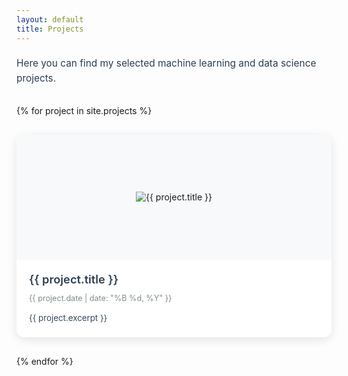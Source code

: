 ```yaml
---
layout: default
title: Projects
---
```

<style>
/* Projects grid styling */
.projects-container {
  margin-top: 20px;
}
.projects-grid {
  display: grid;
  grid-template-columns: repeat(auto-fit, minmax(300px, 1fr));
  gap: 30px;
  margin-top: 30px;
}
.project-card {
  background: #fff;
  border-radius: 12px;
  overflow: hidden;
  box-shadow: 0 4px 15px rgba(0, 0, 0, 0.1);
  transition: transform 0.3s ease, box-shadow 0.3s ease;
  text-decoration: none;
  color: inherit;
}
.project-card:hover {
  transform: translateY(-5px);
  box-shadow: 0 8px 25px rgba(0, 0, 0, 0.15);
  text-decoration: none;
  color: inherit;
}
.project-image-container {
  width: 100%;
  height: 200px;
  background: #f8f9fa;
  display: flex;
  align-items: center;
  justify-content: center;
  overflow: hidden;
}
.project-image {
  max-width: 100%;
  max-height: 100%;
  object-fit: contain;
  display: block;
}
.project-content {
  padding: 20px;
}
.project-title {
  font-size: 1.3em;
  font-weight: 600;
  margin: 0 0 10px 0;
  color: #2c3e50;
}
.project-date {
  font-size: 0.9em;
  color: #7f8c8d;
  margin-bottom: 15px;
}
.project-excerpt {
  font-size: 0.95em;
  line-height: 1.5;
  color: #34495e;
  margin: 0;
}
.projects-intro {
  font-size: 1.1em;
  line-height: 1.6;
  color: #2c3e50;
  margin-bottom: 10px;
}
/* Mobile responsiveness */
@media (max-width: 768px) {
  .projects-grid {
    grid-template-columns: 1fr;
    gap: 20px;
  }
  
  .project-image-container {
    height: 150px;
  }
  
  .project-content {
    padding: 15px;
  }
  
  .project-title {
    font-size: 1.2em;
  }
}
</style>
<div class="projects-container">
  <p class="projects-intro">Here you can find my selected machine learning and data science projects.</p>
  
  <div class="projects-grid">
    {% for project in site.projects %}
      <a href="{{ project.url }}" class="project-card">
        <div class="project-image-container">
          <img src="{{ project.image }}" alt="{{ project.title }}" class="project-image">
        </div>
        <div class="project-content">
          <h3 class="project-title">{{ project.title }}</h3>
          <p class="project-date">{{ project.date | date: "%B %d, %Y" }}</p>
          <p class="project-excerpt">{{ project.excerpt }}</p>
        </div>
      </a>
    {% endfor %}
  </div>
</div>
